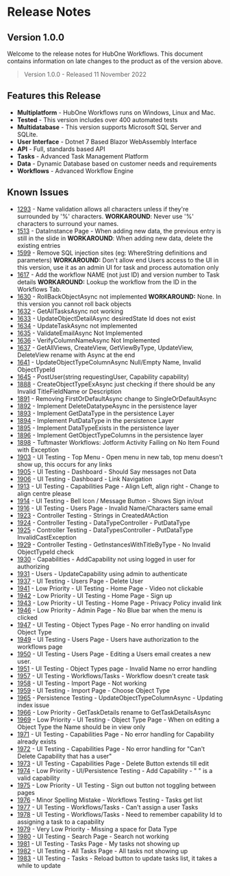 # Release Notes
## Version 1.0.0

Welcome to the release notes for HubOne Workflows. This document contains information on late changes to the product as of the version above.

> Version 1.0.0 - Released 11 November 2022

## Features this Release
- **Multiplatform** - HubOne Workflows runs on Windows, Linux and Mac.
- **Tested** - This version includes over 400 automated tests
- **Multidatabase** - This version supports Microsoft SQL Server and SQLite.
- **User Interface** - Dotnet 7 Based Blazor WebAssembly Interface
- **API** - Full, standards based API
- **Tasks** - Advanced Task Management Platform
- **Data** - Dynamic Database based on customer needs and requirements
- **Workflows** - Advanced Workflow Engine

## Known Issues
- [1293](https://dev.azure.com/tribetechau/HubOne%20Workflows/_queries/edit/1293) - Name validation allows all characters unless if they're surrounded by '%' characters.
    **WORKAROUND**: Never use '%' characters to surround your names.
- [1513](https://dev.azure.com/tribetechau/HubOne%20Workflows/_queries/edit/1513) - DataInstance Page - When adding new data, the previous entry is still in the slide in
  **WORKAROUND**: When adding new data, delete the existing entries
- [1599](https://dev.azure.com/tribetechau/HubOne%20Workflows/_queries/edit/1599) - Remove SQL injection sites (eg: WhereString definitions and parameters)
  **WORKAROUND:** Don't allow end Users access to the UI in this version, use it as an admin UI for task and process automation only
- [1617](https://dev.azure.com/tribetechau/HubOne%20Workflows/_queries/edit/1617) - Add the workflow NAME (not just ID) and version number to Task details
  **WORKAROUND:** Lookup the workflow from the ID in the Workflows Tab.
- [1630](https://dev.azure.com/tribetechau/HubOne%20Workflows/_queries/edit/1630) - RollBackObjectAsync not implemented
  **WORKAROUND:** None. In this version you cannot roll back objects
- [1632](https://dev.azure.com/tribetechau/HubOne%20Workflows/_queries/edit/1632) - GetAllTasksAsync not working
- [1633](https://dev.azure.com/tribetechau/HubOne%20Workflows/_queries/edit/1633) - UpdateObjectDetailAsync desiredState Id does not exist
- [1634](https://dev.azure.com/tribetechau/HubOne%20Workflows/_queries/edit/1634) - UpdateTaskAsync not implemented
- [1635](https://dev.azure.com/tribetechau/HubOne%20Workflows/_queries/edit/1635) - ValidateEmailAsync Not Implemented
- [1636](https://dev.azure.com/tribetechau/HubOne%20Workflows/_queries/edit/1636) - VerifyColumnNameAsync Not Implemented
- [1637](https://dev.azure.com/tribetechau/HubOne%20Workflows/_queries/edit/1637) - GetAllViews, CreateView,  GetViewByType, UpdateView, DeleteView rename with Async at the end
- [1641](https://dev.azure.com/tribetechau/HubOne%20Workflows/_queries/edit/1641) - UpdateObjectTypeColumnAsync Null/Empty Name, Invalid ObjectTypeId
- [1645](https://dev.azure.com/tribetechau/HubOne%20Workflows/_queries/edit/1645) - PostUser(string requestingUser, Capability capability)
- [1888](https://dev.azure.com/tribetechau/HubOne%20Workflows/_queries/edit/1888) - CreateObjectTypeExAsync just checking if there should be any Invalid TitleFieldName or Description
- [1891](https://dev.azure.com/tribetechau/HubOne%20Workflows/_queries/edit/1891) - Removing FirstOrDefaultAsync change to SingleOrDefaultAsync
- [1892](https://dev.azure.com/tribetechau/HubOne%20Workflows/_queries/edit/1892) - Implement DeleteDatatypeAsync in the persistence layer
- [1893](https://dev.azure.com/tribetechau/HubOne%20Workflows/_queries/edit/1893) - Implement GetDataType in the persistence Layer
- [1894](https://dev.azure.com/tribetechau/HubOne%20Workflows/_queries/edit/1894) - Implement PutDataType in the persistence Layer
- [1895](https://dev.azure.com/tribetechau/HubOne%20Workflows/_queries/edit/1895) - Implement DataTypeExists in the persistence layer
- [1896](https://dev.azure.com/tribetechau/HubOne%20Workflows/_queries/edit/1896) - Implement GetObjectTypeColumns in the persistence layer
- [1898](https://dev.azure.com/tribetechau/HubOne%20Workflows/_queries/edit/1898) - Tuftmaster Workflows: Jotform Activity Failing on No Item Found with Exception
- [1903](https://dev.azure.com/tribetechau/HubOne%20Workflows/_queries/edit/1903) - UI Testing - Top Menu - Open menu in new tab, top menu doesn't show up, this occurs for any links
- [1905](https://dev.azure.com/tribetechau/HubOne%20Workflows/_queries/edit/1905) - UI Testing - Dashboard - Should Say messages not Data
- [1906](https://dev.azure.com/tribetechau/HubOne%20Workflows/_queries/edit/1906) - UI Testing -  Dashboard - Link Navigation
- [1913](https://dev.azure.com/tribetechau/HubOne%20Workflows/_queries/edit/1913) - UI Testing - Capabilities Page - Align Left, align right - Change to align centre please
- [1914](https://dev.azure.com/tribetechau/HubOne%20Workflows/_queries/edit/1914) - UI Testing - Bell Icon / Message Button - Shows Sign in/out
- [1916](https://dev.azure.com/tribetechau/HubOne%20Workflows/_queries/edit/1916) - UI Testing - Users Page - Invalid Name/Characters same email
- [1923](https://dev.azure.com/tribetechau/HubOne%20Workflows/_queries/edit/1923) - Controller Testing - Strings in CreatedAtAction
- [1924](https://dev.azure.com/tribetechau/HubOne%20Workflows/_queries/edit/1924) - Controller Testing - DataTypeController - PutDataType
- [1925](https://dev.azure.com/tribetechau/HubOne%20Workflows/_queries/edit/1925) - Controller Testing - DataTypesController - PutDataType InvalidCastException
- [1929](https://dev.azure.com/tribetechau/HubOne%20Workflows/_queries/edit/1929) - Controller Testing - GetInstancesWithTitleByType - No Invalid ObjectTypeId check
- [1930](https://dev.azure.com/tribetechau/HubOne%20Workflows/_queries/edit/1930) - Capabilities - AddCapability not using logged in user for authorizing
- [1931](https://dev.azure.com/tribetechau/HubOne%20Workflows/_queries/edit/1931) - Users - UpdateCapability using admin to authenticate
- [1937](https://dev.azure.com/tribetechau/HubOne%20Workflows/_queries/edit/1937) - UI Testing - Users Page - Delete User
- [1941](https://dev.azure.com/tribetechau/HubOne%20Workflows/_queries/edit/1941) - Low Priority - UI Testing - Home Page - Video not clickable
- [1942](https://dev.azure.com/tribetechau/HubOne%20Workflows/_queries/edit/1942) - Low Priority - UI Testing - Home Page - Sign up 
- [1943](https://dev.azure.com/tribetechau/HubOne%20Workflows/_queries/edit/1943) - Low Priority - UI Testing - Home Page - Privacy Policy invalid link
- [1946](https://dev.azure.com/tribetechau/HubOne%20Workflows/_queries/edit/1946) - Low Priority - Admin Page - No Blue bar when the menu is clicked
- [1947](https://dev.azure.com/tribetechau/HubOne%20Workflows/_queries/edit/1947) - UI Testing - Object Types Page - No error handling on invalid Object Type
- [1949](https://dev.azure.com/tribetechau/HubOne%20Workflows/_queries/edit/1949) - UI Testing - Users Page - Users have authorization to the workflows page
- [1950](https://dev.azure.com/tribetechau/HubOne%20Workflows/_queries/edit/1950) - UI Testing - Users Page - Editing a Users email creates a new user.
- [1951](https://dev.azure.com/tribetechau/HubOne%20Workflows/_queries/edit/1951) - UI Testing - Object Types page - Invalid Name no error handling
- [1957](https://dev.azure.com/tribetechau/HubOne%20Workflows/_queries/edit/1957) - UI Testing - Workflows/Tasks - Workflow doesn't create task
- [1958](https://dev.azure.com/tribetechau/HubOne%20Workflows/_queries/edit/1958) - UI Testing - Import Page - Not working
- [1959](https://dev.azure.com/tribetechau/HubOne%20Workflows/_queries/edit/1959) - UI Testing - Import Page - Choose Object Type
- [1965](https://dev.azure.com/tribetechau/HubOne%20Workflows/_queries/edit/1965) - Persistence Testing - UpdateObjectTypeColumnAsync - Updating index issue 
- [1966](https://dev.azure.com/tribetechau/HubOne%20Workflows/_queries/edit/1966) - Low Priority - GetTaskDetails rename to GetTaskDetailsAsync
- [1969](https://dev.azure.com/tribetechau/HubOne%20Workflows/_queries/edit/1969) - Low Priority - UI Testing - Object Type Page - When on editing a Object Type the Name should be in view only
- [1971](https://dev.azure.com/tribetechau/HubOne%20Workflows/_queries/edit/1971) - UI Testing - Capabilities Page - No error handling for Capability already exists
- [1972](https://dev.azure.com/tribetechau/HubOne%20Workflows/_queries/edit/1972) - UI Testing - Capabilities Page - No error handling for "Can't Delete Capability that has a user"
- [1973](https://dev.azure.com/tribetechau/HubOne%20Workflows/_queries/edit/1973) - UI Testing - Capabilities Page - Delete Button extends till edit
- [1974](https://dev.azure.com/tribetechau/HubOne%20Workflows/_queries/edit/1974) - Low Priority - UI/Persistence Testing - Add Capability - "      " is a valid capability
- [1975](https://dev.azure.com/tribetechau/HubOne%20Workflows/_queries/edit/1975) - Low Priority - UI Testing - Sign out button not toggling between pages
- [1976](https://dev.azure.com/tribetechau/HubOne%20Workflows/_queries/edit/1976) - Minor Spelling Mistake - Workflows Testing - Tasks get list
- [1977](https://dev.azure.com/tribetechau/HubOne%20Workflows/_queries/edit/1977) - UI Testing - Workflows/Tasks - Can't assign a user Tasks
- [1978](https://dev.azure.com/tribetechau/HubOne%20Workflows/_queries/edit/1978) - UI Testing - Workflows/Tasks - Need to remember capability Id to assigning a task to a capability
- [1979](https://dev.azure.com/tribetechau/HubOne%20Workflows/_queries/edit/1979) - Very Low Priority - Missing a space for Data Type
- [1980](https://dev.azure.com/tribetechau/HubOne%20Workflows/_queries/edit/1980) - UI Testing - Search Page - Search not working
- [1981](https://dev.azure.com/tribetechau/HubOne%20Workflows/_queries/edit/1981) - UI Testing - Tasks Page - My tasks not showing up
- [1982](https://dev.azure.com/tribetechau/HubOne%20Workflows/_queries/edit/1982) - UI Testing - All Tasks Page - All tasks not showing up
- [1983](https://dev.azure.com/tribetechau/HubOne%20Workflows/_queries/edit/1983) - UI Testing - Tasks - Reload button to update tasks list, it takes a while to update

 

